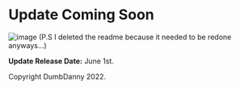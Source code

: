# Update Coming Soon
![image](https://user-images.githubusercontent.com/60897810/169660773-4cd25a3c-e7a5-42fb-81bb-b25c6b82870b.png)
(P.S I deleted the readme because it needed to be redone anyways...)

**Update Release Date:** June 1st.

Copyright DumbDanny 2022.
